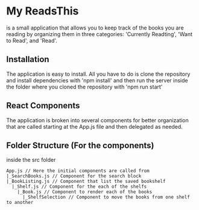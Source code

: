 # My ReadsThis

 is a small application that allows you to keep track of the books you are reading by organizing them in three categories:
'Currently Readting', 'Want to Read', and 'Read'.

## Installation

The application is easy to install. All you have to do is clone the repository and install dependencies with 'npm install' and then run the server inside the folder where you cloned the repository with 'npm run start'

## React Components

The application is broken into several components for better organization that are called starting at the App.js file and then delegated as needed.

## Folder Structure (For the components)
inside the src folder

```
App.js // Here the initial components are called from
|_SearchBooks.js // Component for the search block
|_BookListing.js // Component that list the saved bookshelf
  |_Shelf.js // Component for the each of the shelfs
    |_Book.js // Component to render each of the books
      |_ShelfSelection // Component to move the books from one shelf to another
```
